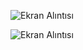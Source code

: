 
![Ekran Alıntısı](https://github.com/erolcum/OOP-Challenges/assets/110387801/31abaaa6-fe84-41bc-b289-be1d91973efb)

![Ekran Alıntısı](https://github.com/erolcum/OOP-Challenges/assets/110387801/1150aa5c-bc32-4c0c-a4eb-1fce4e98ad04)
